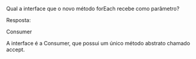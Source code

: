 Qual a interface que o novo método forEach recebe como parâmetro?

Resposta:

Consumer

A interface é a Consumer, que possui um único método abstrato chamado accept.